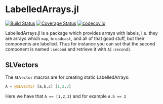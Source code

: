 # LabelledArrays.jl

[![Build Status](https://travis-ci.org/ChrisRackauckas/LabelledArrays.jl.svg?branch=master)](https://travis-ci.org/ChrisRackauckas/LabelledArrays.jl)
[![Coverage Status](https://coveralls.io/repos/ChrisRackauckas/LabelledArrays.jl/badge.svg?branch=master&service=github)](https://coveralls.io/github/ChrisRackauckas/LabelledArrays.jl?branch=master)
[![codecov.io](http://codecov.io/github/ChrisRackauckas/LabelledArrays.jl/coverage.svg?branch=master)](http://codecov.io/github/ChrisRackauckas/LabelledArrays.jl?branch=master)

LabelledArrays.jl is a package which provides arrays with labels, i.e. they are
arrays which `map`, `broadcast`, and all of that good stuff, but their components
are labelled. Thus for instance you can set that the second component is named
`:second` and retrieve it with `A[:second]`.

## SLVectors

The `SLVector` macros are for creating static LabelledArrays:

```julia
A = @SLVector [a,b,c] [1,2,3]
```

Here we have that `A == [1,2,3]` and for example `A.b == 2`
